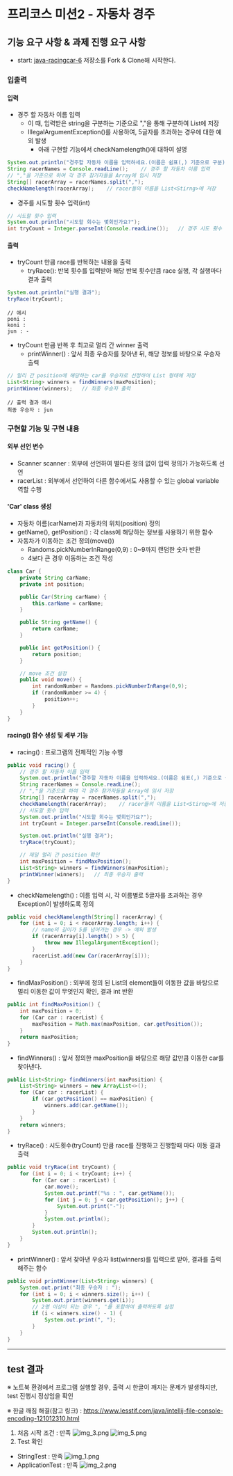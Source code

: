 # 프리코스 미션2 - 자동차 경주

## 기능 요구 사항 & 과제 진행 요구 사항
- start: [java-racingcar-6](https://github.com/woowacourse-precourse/java-racingcar-6) 저장소를 Fork & Clone해 시작한다.
### 입출력
#### 입력
- 경주 할 자동차 이름 입력
  - 이 때, 입력받은 string을 구분하는 기준으로 ","을 통해 구분하여 List에 저장
  - IllegalArgumentException()를 사용하여, 5글자를 초과하는 경우에 대한 예외 발생
    - 아래 구현할 기능에서 checkNamelength()에 대하여 설명
```java
System.out.println("경주할 자동차 이름을 입력하세요.(이름은 쉼표(,) 기준으로 구분)");
String racerNames = Console.readLine();    // 경주 할 자동차 이름 입력
// ","을 기준으로 하여 각 경주 참가자들을 Array에 임시 저장
String[] racerArray = racerNames.split(",");
checkNamelength(racerArray);    // racer들의 이름을 List<Stirng>에 저장
```
- 경주를 시도할 횟수 입력(int)
```java
// 시도할 횟수 입력
System.out.println("시도할 회수는 몇회인가요?");
int tryCount = Integer.parseInt(Console.readLine());   // 경주 시도 횟수 입력
```


#### 출력
- tryCount 만큼 race를 반복하는 내용을 출력
  - tryRace(): 반복 횟수를 입력받아 해당 반복 횟수만큼 race 실행, 각 실행마다 결과 출력
```java
System.out.println("실행 결과");
tryRace(tryCount);
```
  
```
// 에시
poni : 
koni : 
jun : -
```

- tryCount 만큼 반복 후 최고로 멀리 간 winner 출력
  - printWinner() : 앞서 최종 우승자를 찾아낸 뒤, 해당 정보를 바탕으로 우승자 출력
```java
// 멀리 간 position에 해당하는 car를 우승자로 선정하여 List 형태에 저장
List<String> winners = findWinners(maxPosition);
printWinner(winners);   // 최종 우승자 출력
```
```
// 출력 결과 에시
최종 우승자 : jun
```

### 구현할 기능 및 구현 내용
#### 외부 선언 변수
 - Scanner scanner : 외부에 선언하여 별다른 정의 없이 입력 정의가 가능하도록 선언
 - racerList : 외부에서 선언하여 다른 함수에서도 사용할 수 있는 global variable 역할 수행

#### 'Car' class 생성
- 자동차 이름(carName)과 자동차의 위치(position) 정의
- getName(), getPosition() : 각 class에 해당하는 정보를 사용하기 위한 함수
- 자동차가 이동하는 조건 정의(move())
  - Randoms.pickNumberInRange(0,9) : 0~9까지 랜덤한 숫자 반환
  - 4보다 큰 경우 이동하는 조건 작성
```java
class Car {
    private String carName;
    private int position;

    public Car(String carName) {
        this.carName = carName;
    }

    public String getName() {
        return carName;
    }

    public int getPosition() {
        return position;
    }

    // move 조건 설정
    public void move() {
        int randomNumber = Randoms.pickNumberInRange(0,9);
        if (randomNumber >= 4) {
            position++;
        }
    }
}
```

#### racing() 함수 생성 및 세부 기능
- racing() : 프로그램의 전체적인 기능 수행
```java
public void racing() {
    // 경주 할 자동차 이름 입력
    System.out.println("경주할 자동차 이름을 입력하세요.(이름은 쉼표(,) 기준으로 구분)");
    String racerNames = Console.readLine();
    // ","을 기준으로 하여 각 경주 참가자들을 Array에 임시 저장
    String[] racerArray = racerNames.split(",");
    checkNamelength(racerArray);    // racer들의 이름을 List<Stirng>에 저장
    // 시도할 횟수 입력
    System.out.println("시도할 회수는 몇회인가요?");
    int tryCount = Integer.parseInt(Console.readLine());

    System.out.println("실행 결과");
    tryRace(tryCount);

    // 제일 멀리 간 position 확인
    int maxPosition = findMaxPosition();
    List<String> winners = findWinners(maxPosition);
    printWinner(winners);   // 최종 우승자 출력
}
```
- checkNamelength() : 이름 입력 시, 각 이름별로 5글자를 초과하는 경우 Exception이 발생하도록 정의
```java
public void checkNamelength(String[] racerArray) {
    for (int i = 0; i < racerArray.length; i++) {
        // name의 길이가 5를 넘어가는 경우 -> 예외 발생
        if (racerArray[i].length() > 5) {
            throw new IllegalArgumentException();
        }
        racerList.add(new Car(racerArray[i]));
    }
}
```
  - findMaxPosition() : 외부에 정의 된 List의 element들이 이동한 값을 바탕으로 멀리 이동한 값이 무엇인지 확인, 결과 int 반환
```java
public int findMaxPosition() {
    int maxPosition = 0;
    for (Car car : racerList) {
        maxPosition = Math.max(maxPosition, car.getPosition());
    }
    return maxPosition;
}
```

- findWinners() : 앞서 정의한 maxPosition을 바탕으로 해당 값만큼 이동한 car를 찾아낸다.
```java
public List<String> findWinners(int maxPosition) {
    List<String> winners = new ArrayList<>();
    for (Car car : racerList) {
        if (car.getPosition() == maxPosition) {
            winners.add(car.getName());
        }
    }
    return winners;
}
```
- tryRace() : 시도횟수(tryCount) 만큼 race를 진행하고 진행할때 마다 이동 결과 출력
```java
public void tryRace(int tryCount) {
    for (int i = 0; i < tryCount; i++) {
        for (Car car : racerList) {
            car.move();
            System.out.printf("%s : ", car.getName());
            for (int j = 0; j < car.getPosition(); j++) {
                System.out.print("-");
            }
            System.out.println();
        }
        System.out.println();
    }
}
```
- printWinner() : 앞서 찾아낸 우승자 list(winners)를 입력으로 받아, 결과를 출력해주는 함수
```java
public void printWinner(List<String> winners) {
    System.out.print("최종 우승자 : ");
    for (int i = 0; i < winners.size(); i++) {
        System.out.print(winners.get(i));
        // 2명 이상이 되는 경우 ", "를 포함하여 출력하도록 설정
        if (i < winners.size() - 1) {
            System.out.print(", ");
        }
    }
}
```

---
## test 결과
※ 노트북 환경에서 프로그램 실행할 경우, 출력 시 한글이 깨지는 문제가 발생하지만, test 진행시 정상임을 확인

※ 한글 깨짐 해결(참고 링크) : https://www.lesstif.com/java/intellij-file-console-encoding-121012310.html
1. 처음 시작 조건 : 만족
![img_3.png](img_3.png)
![img_5.png](img_5.png)
2. Test 확인
- StringTest : 만족
![img_1.png](img_1.png)
- ApplicationTest : 만족
![img_2.png](img_2.png)

